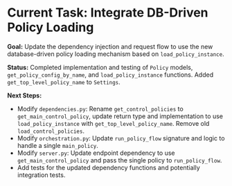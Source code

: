 # Current Task: Integrate DB-Driven Policy Loading

**Goal:** Update the dependency injection and request flow to use the new database-driven policy loading mechanism based on `load_policy_instance`.

**Status:** Completed implementation and testing of `Policy` models, `get_policy_config_by_name`, and `load_policy_instance` functions. Added `get_top_level_policy_name` to `Settings`.

**Next Steps:**
- Modify `dependencies.py`: Rename `get_control_policies` to `get_main_control_policy`, update return type and implementation to use `load_policy_instance` with `get_top_level_policy_name`. Remove old `load_control_policies`.
- Modify `orchestration.py`: Update `run_policy_flow` signature and logic to handle a single `main_policy`.
- Modify `server.py`: Update endpoint dependency to use `get_main_control_policy` and pass the single policy to `run_policy_flow`.
- Add tests for the updated dependency functions and potentially integration tests.
